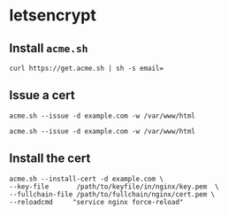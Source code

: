 # letsencrypt

## Install `acme.sh`

```shell
curl https://get.acme.sh | sh -s email=
```

## Issue a cert

```shell
acme.sh --issue -d example.com -w /var/www/html

acme.sh --issue -d example.com -w /var/www/html
```

## Install the cert

```shell
acme.sh --install-cert -d example.com \
--key-file       /path/to/keyfile/in/nginx/key.pem  \
--fullchain-file /path/to/fullchain/nginx/cert.pem \
--reloadcmd     "service nginx force-reload"
```
